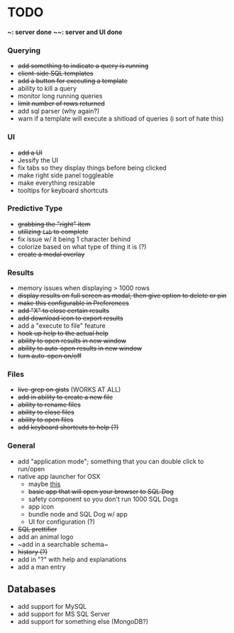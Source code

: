 # TODO

**~: server done**
**~~: server and UI done**

### Querying

- ~~add something to indicate a query is running~~
- ~~client-side SQL templates~~
- ~~add a button for executing a template~~
- ability to kill a query
- monitor long running queries
- ~~limit number of rows returned~~
- add sql parser (why again?)
- warn if a template will execute a shitload of queries (i sort of hate this)

### UI
- ~~add a UI~~
- Jessify the UI
- fix tabs so they display things before being clicked
- make right side panel toggleable
- make everything resizable
- tooltips for keyboard shortcuts

### Predictive Type

- ~~grabbing the "right" item~~
- ~~utilizing `tab` to complete~~
- fix issue w/ it being 1 character behind
- colorize based on what type of thing it is (?)
- ~~create a modal overlay~~

### Results

- memory issues when displaying > 1000 rows
- ~~display results on full screen as modal, then give option to delete or pin~~
- ~~make this configurable in Preferences~~
- ~~add "X" to close certain results~~
- ~~add download icon to export results~~
- add a "execute to file" feature
- ~~hook up help to the actual help~~
- ~~ability to open results in new window~~
- ~~ability to auto-open results in new window~~
- ~~turn auto-open on/off~~

### Files

- ~~live-grep on gists~~ (WORKS AT ALL)
- ~~add in ability to create a new file~~
- ~~ability to rename files~~
- ~~ability to close files~~
- ~~ability to open files~~
- ~~add keyboard shortcuts to help (?)~~

### General

- add "application mode"; something that you can double click to run/open
- native app launcher for OSX
    - maybe [this](http://blog.coolaj86.com/articles/how-to-create-an-osx-pkg-installer.html)
    - ~~basic app that will open your browser to SQL Dog~~
    - safety component so you don't run 1000 SQL Dogs
    - app icon
    - bundle node and SQL Dog w/ app
    - UI for configuration (?)
- ~~SQL prettifier~~
- add an animal logo
- ~add in a searchable schema~
- ~~history (?)~~
- add in "?" with help and explanations
- add a man entry

## Databases

- add support for MySQL
- add support for MS SQL Server
- add support for something else (MongoDB?)

